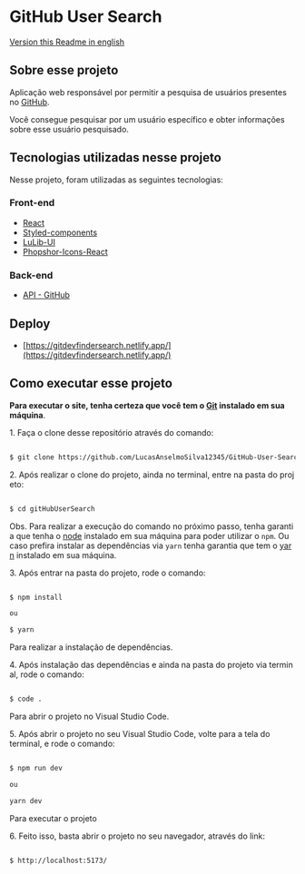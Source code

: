 # GitHub User Search

[Version this Readme in english](https://github.com/LucasAnselmoSilva12345/GitHub-User-Search/blob/main/README-en.md)

## Sobre esse projeto

Aplicação web responsável por permitir a pesquisa de usuários presentes no [GitHub](https://github.com/).

Você consegue pesquisar por um usuário específico e obter informações sobre esse usuário pesquisado.

## Tecnologias utilizadas nesse projeto

Nesse projeto, foram utilizadas as seguintes tecnologias:

### Front-end

- [React](https://reactjs.org/)
- [Styled-components](https://styled-components.com/)
- [LuLib-UI](https://www.npmjs.com/package/lulib-ui)
- [Phopshor-Icons-React](https://github.com/phosphor-icons/react)

### Back-end

- [API - GitHub](https://docs.github.com/pt/rest?apiVersion=2022-11-28)

## Deploy

- [https://gitdevfindersearch.netlify.app/](https://gitdevfindersearch.netlify.app/)

## Como executar esse projeto

**Para executar o site, tenha certeza que você tem o [Git](https://git-scm.com/) instalado em sua máquina**.

1. Faça o clone desse repositório através do comando:

```sh

$ git clone https://github.com/LucasAnselmoSilva12345/GitHub-User-Search gitHubUserSearch

```

2. Após realizar o clone do projeto, ainda no terminal, entre na pasta do projeto:

```sh

$ cd gitHubUserSearch

```

Obs. Para realizar a execução do comando no próximo passo, tenha garantia que tenha o [node](https://nodejs.org/en/) instalado em sua máquina para poder utilizar o `npm`. Ou caso prefira instalar as dependências via `yarn` tenha garantia que tem o [yarn](https://yarnpkg.com/) instalado em sua máquina.

3. Após entrar na pasta do projeto, rode o comando:

```sh

$ npm install

ou

$ yarn

```

Para realizar a instalação de dependências.

4. Após instalação das dependências e ainda na pasta do projeto via terminal, rode o comando:

```sh

$ code .

```

Para abrir o projeto no Visual Studio Code.

5. Após abrir o projeto no seu Visual Studio Code, volte para a tela do terminal, e rode o comando:

```sh

$ npm run dev

ou

yarn dev

```

Para executar o projeto

6. Feito isso, basta abrir o projeto no seu navegador, através do link:

```sh

$ http://localhost:5173/

```